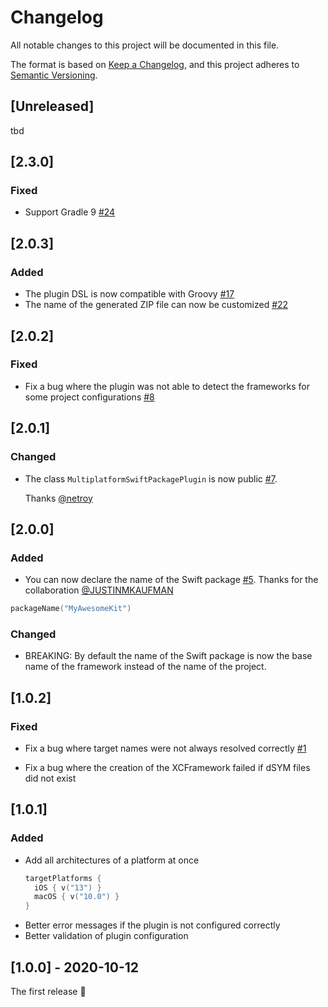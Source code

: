 # Changelog

All notable changes to this project will be documented in this file.

The format is based on [Keep a Changelog](https://keepachangelog.com/en/1.0.0/),
and this project adheres to [Semantic Versioning](https://semver.org/spec/v2.0.0.html).

## [Unreleased]
tbd

## [2.3.0]
### Fixed
- Support Gradle 9
[#24](https://github.com/luca992/multiplatform-swiftpackage/issues/24)

## [2.0.3]
### Added
- The plugin DSL is now compatible with Groovy
[#17](https://github.com/ge-org/multiplatform-swiftpackage/issues/17)
- The name of the generated ZIP file can now be customized
[#22](https://github.com/ge-org/multiplatform-swiftpackage/issues/22)

## [2.0.2]
### Fixed
- Fix a bug where the plugin was not able to detect the frameworks for some project configurations
[#8](https://github.com/ge-org/multiplatform-swiftpackage/issues/8)

## [2.0.1]
### Changed
- The class `MultiplatformSwiftPackagePlugin` is now public [#7](https://github.com/ge-org/multiplatform-swiftpackage/pull/7).

  Thanks [@netroy](https://github.com/netroy)

## [2.0.0]
### Added
- You can now declare the name of the Swift package [#5](https://github.com/ge-org/multiplatform-swiftpackage/pull/5).
  Thanks for the collaboration [@JUSTINMKAUFMAN](https://github.com/JUSTINMKAUFMAN)
```kotlin
packageName("MyAwesomeKit")
```

### Changed
- BREAKING: By default the name of the Swift package is now the base name of the framework instead of the name of the project.

## [1.0.2]
### Fixed
- Fix a bug where target names were not always resolved correctly
[#1](https://github.com/ge-org/multiplatform-swiftpackage/issues/1)

- Fix a bug where the creation of the XCFramework failed if dSYM files did not exist

## [1.0.1]
### Added
- Add all architectures of a platform at once
    ```kotlin
    targetPlatforms {
      iOS { v("13") }
      macOS { v("10.0") }
    }
    ```
- Better error messages if the plugin is not configured correctly
- Better validation of plugin configuration

## [1.0.0] - 2020-10-12
The first release :partying_face:
